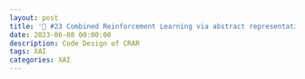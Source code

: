 ```yaml
---
layout: post
title: '🔮 #23 Combined Reinforcement Learning via abstract representation'
date: 2023-06-08 00:00:00
description: Code Design of CRAR 
tags: XAI
categories: XAI
---
```





